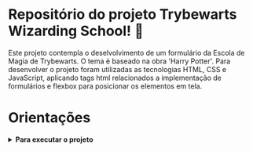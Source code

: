 # Repositório do projeto Trybewarts Wizarding School! 🧙

  Este projeto contempla o deselvolvimento de um formulário da Escola de Magia de Trybewarts. O tema é baseado na obra 'Harry Potter'. Para desenvolver o projeto foram utilizadas as tecnologias HTML, CSS e JavaScript, aplicando tags html relacionados a implementação de formulários e flexbox para posicionar os elementos em tela.

# Orientações

<details>
  <summary><strong>Para executar o projeto</strong></summary><br />

1. Clone o repositório

- `git clone git@github.com:renanmarquesgarcia/trybewarts.git`.
- Entre na pasta do repositório que você acabou de clonar:
  - `cd trybewarts`

2. Instale as dependências e inicialize o projeto:

- Para isso, use o seguinte comando: `npm install`

3. Dica para executar o projeto utilizando o VSCode

- Na aba de extensões busque por Live Server
- Instale a extensão
- Após a instalação no canto inferior direito do VSCode clique em "Go live" 
